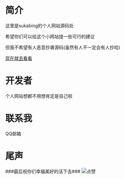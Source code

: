 简介
========
这里是sukabing的个人网站源码处

希望你们可以给这个小网站提一些可行的建议

但我不希望有人恶意抄袭源码(虽然有人不一定会有人抄哈)

[现在就去看看](https://website.sukabing.repl.co/)

开发者
========
个人网站想都不用想肯定是自己啦

联系我
========

<a target="_blank" href="http://mail.qq.com/cgi-bin/qm_share?t=qm_mailme&email=UGJhYWNgaWdpYmIQISF_Mz89" style="text-decoration:none;">QQ邮箱</a>

尾声
========

###最后祝你们幸福美好的活下去###
![点赞](http://m.qpic.cn/psc?/V108hSuT2qlwzb/ruAMsa53pVQWN7FLK88i5hkx5OzsjbK8vQBSfXpIkNCEdc*4bE4WhfWyGoVNvtUfuSOBaOFml79S.reyPA8uHRE0X0Bx8Z7ZT5c9JT*.na0!/b&bo=HAIcAhwCHAICh6M!&rf=viewer_4)
